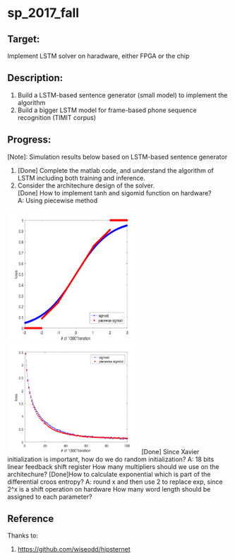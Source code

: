 # sp_2017_fall
## Target:
Implement LSTM solver on haradware, either FPGA or the chip
## Description:
1. Build a LSTM-based sentence generator (small model) to implement the algorithm
2. Build a bigger LSTM model for frame-based phone sequence recognition (TIMIT corpus)
## Progress:
[Note]: Simulation results below based on LSTM-based sentence generator
1. [Done] Complete the matlab code, and understand the algorithm of LSTM including both training and inference.  
2. Consider the architechure design of the solver.  
[Done] How to implement tanh and sigomid function on hardware?  
A: Using piecewise method  
<img src=https://github.com/02stevenyang850527/sp_2017_fall/blob/master/pic/sigmoid.png alt="sigmoid" width=300 height=300>
<img src=https://github.com/02stevenyang850527/sp_2017_fall/blob/master/pic/sigmoid_sim.png alt="sigmoid_sim" width=300 height=250>
[Done] Since Xavier initialization is important, how do we do random initialization?  
A: 18 bits linear feedback shift register  
How many multipliers should we use on the architechure?   
[Done]How to calculate exponential which is part of the differential croos entropy?  
A: round x and then use 2 to replace exp, since 2^x is a shift operation on hardware  
How many word length should be assigned to each parameter?

## Reference
Thanks to:  
1.  <https://github.com/wiseodd/hipsternet>
